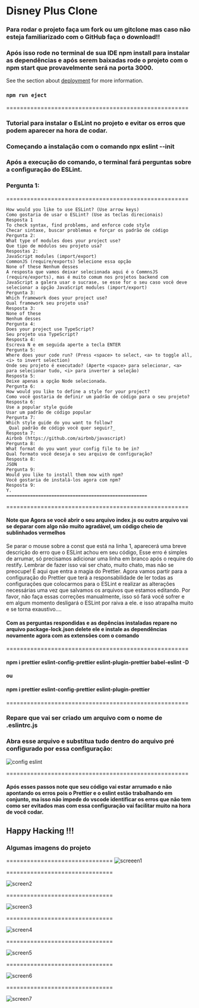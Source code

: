 # Disney Plus Clone

### Para rodar o projeto faça um fork ou um gitclone mas caso não esteja familiarizado com o GitHub faça o download!!
### Após isso rode no terminal de sua IDE npm install para instalar as dependências e após serem baixadas rode o projeto com o npm start que provavelmente será na porta 3000.

See the section about [deployment](https://facebook.github.io/create-react-app/docs/deployment) for more information.

### `npm run eject`

=====================================================
### Tutorial para instalar o EsLint no projeto e evitar os erros que podem aparecer na hora de codar.
### Começando a instalação com o comando npx eslint --init
### Após a execução do comando, o terminal fará perguntas sobre a configuração do ESLint.
### Pergunta 1:
=====================================================
```
How would you like to use ESLint? (Use arrow keys)
Como gostaria de usar o ESLint? (Use as teclas direcionais)
Resposta 1
To check syntax, find problems, and enforce code style
Checar sintaxe, buscar problemas e forçar os padrão de código
Pergunta 2:
What type of modules does your project use?
Que tipo de módulos seu projeto usa?
Respostas 2:
JavaScript modules (import/export)
CommonJS (require/exports) Selecione essa opção
None of these Nenhum desses
A resposta que vamos deixar selecionada aqui é o CommnsJS (require/exports), mas é muito comum nos projetos backend com JavaScript a galera usar o sucrase, se esse for o seu caso você deve selecionar a opção JavaScript modules (import/export)
Pergunta 3:
Which framework does your project use?
Qual framework seu projeto usa?
Resposta 3:
None of these
Nenhum desses
Pergunta 4:
Does your project use TypeScript?
Seu projeto usa TypeScript?
Resposta 4:
Escreva N e em seguida aperte a tecla ENTER
Pergunta 5:
Where does your code run? (Press <space> to select, <a> to toggle all, <i> to invert selection)
Onde seu projeto é executado? (Aperte <space> para selecionar, <a> para selecionar tudo, <i> para inverter a seleção)
Resposta 5:
Deixe apenas a opção Node selecionada.
Pergunta 6:
How would you like to define a style for your project?
Como você gostaria de definir um padrão de código para o seu projeto?
Resposta 6:
Use a popular style guide
Usar um padrão de código popular
Pergunta 7:
Which style guide do you want to follow?
_Qual padrão de código você quer seguir?_
Resposta 7:
Airbnb (https://github.com/airbnb/javascript)
Pergunta 8:
What format do you want your config file to be in?
Qual formato você deseja o seu arquivo de configuração?
Resposta 8:
JSON
Pergunta 9:
Would you like to install them now with npm?
Você gostaria de instalá-los agora com npm?
Resposta 9:
Y.
=====================================================
```
=====================================================
#### Note que Agora se você abrir o seu arquivo index.js ou outro arquivo vai se deparar com algo não muito agradável, um código cheio de sublinhados vermelhos
Se parar o mouse sobre a const que está na linha 1, aparecerá uma breve descrição do erro que o ESLint achou em seu código, Esse erro é simples de arrumar, só precisamos adicionar uma linha em branco após o require do restify. Lembrar de fazer isso vai ser chato, muito chato, mas não se preocupe! É aqui que entra a magia do Prettier. Agora vamos partir para a configuração do Prettier que terá a responsabilidade de ler todas as configurações que colocarmos para o ESLint e realizar as alterações necessárias uma vez que salvamos os arquivos que estamos editando. Por favor, não faça essas correções manualmente, isso só fará você sofrer e em algum momento desligará o ESLint por raiva a ele. e isso atrapalha muito e se torna exaustivo....

#### Com as perguntas respondidas e as depências instaladas repare no arquivo package-lock.json delete ele e instale as dependências novamente agora com as extensões com o comando

=====================================================

#### npm i prettier eslint-config-prettier eslint-plugin-prettier babel-eslint -D
#### ou
#### npm i prettier eslint-config-prettier eslint-plugin-prettier

=====================================================

### Repare que vai ser criado um arquivo com o nome de .eslintrc.js
### Abra esse arquivo e substitua tudo dentro do arquivo pré configurado por essa configuração:

![config eslint](https://user-images.githubusercontent.com/78483210/129104945-95082de3-5d46-45aa-92f9-db39cdb92460.png)

=====================================================

#### Após esses passos note que seu código vai estar arrumado e não apontando os erros pois o Prettier e o eslint estão trabalhando em conjunto, ma isso não impede do vscode identificar os erros que não tem como ser evitados mas com essa configuração vai facilitar muito na hora de você codar.
## Happy Hacking !!!

### Algumas imagens do projeto
===============================
![screeen1](https://user-images.githubusercontent.com/78483210/138544759-c569a519-1a1f-474d-9af3-384305f844e8.png)

===============================

![screen2](https://user-images.githubusercontent.com/78483210/138544762-24c8f19e-73a7-474c-9a23-1ba49341a2e0.png)

===============================

![screen3](https://user-images.githubusercontent.com/78483210/138544764-5eb20795-9705-48b9-88d6-c26e2fb9ae99.png)

===============================

![screen4](https://user-images.githubusercontent.com/78483210/138544767-b7422759-5bb3-445a-b693-9c38c0636234.png)

===============================

![screen5](https://user-images.githubusercontent.com/78483210/138544768-63c1bd21-0d5c-4c28-ad36-905b09b9fe04.png)

===============================

![screen6](https://user-images.githubusercontent.com/78483210/138544771-54897c5f-32b6-4ba7-9a49-a18ee18566d5.png)

===============================

![screen7](https://user-images.githubusercontent.com/78483210/138544772-4b975da5-8014-4bf5-8e6b-0ce22f44a54f.png)


